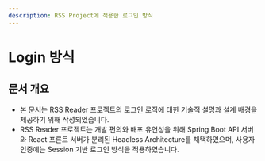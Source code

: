```yaml
---
description: RSS Project에 적용한 로그인 방식
---
```


# Login 방식

## 문서 개요

* 본 문서는 RSS Reader 프로젝트의 로그인 로직에 대한 기술적 설명과 설계 배경을 제공하기 위해 작성되었습니다.
* RSS Reader 프로젝트는 개발 편의와 배포 유연성을 위해 Spring Boot API 서버와 React 프론트 서버가 분리된 Headless Architecture를 채택하였으며, 사용자 인증에는 Session 기반 로그인 방식을 적용하였습니다.
